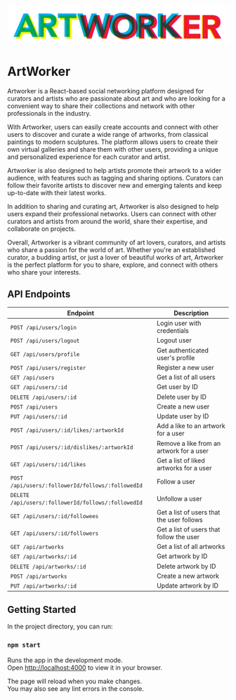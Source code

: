 ![Artworker Logo](logos-01.png)

# ArtWorker

Artworker is a React-based social networking platform designed for curators and artists who are passionate about art and who are looking for a convenient way to share their collections and network with other professionals in the industry.

With Artworker, users can easily create accounts and connect with other users to discover and curate a wide range of artworks, from classical paintings to modern sculptures. The platform allows users to create their own virtual galleries and share them with other users, providing a unique and personalized experience for each curator and artist.

Artworker is also designed to help artists promote their artwork to a wider audience, with features such as tagging and sharing options. Curators can follow their favorite artists to discover new and emerging talents and keep up-to-date with their latest works.

In addition to sharing and curating art, Artworker is also designed to help users expand their professional networks. Users can connect with other curators and artists from around the world, share their expertise, and collaborate on projects.

Overall, Artworker is a vibrant community of art lovers, curators, and artists who share a passion for the world of art. Whether you're an established curator, a budding artist, or just a lover of beautiful works of art, Artworker is the perfect platform for you to share, explore, and connect with others who share your interests.

## API Endpoints

| Endpoint                                          | Description                                         |
| -------------------------------------------------- | --------------------------------------------------- |
| `POST /api/users/login`                           | Login user with credentials                         |
| `POST /api/users/logout`                          | Logout user                                         |
| `GET /api/users/profile`                          | Get authenticated user's profile                    |
| `POST /api/users/register`                        | Register a new user                                  |
| `GET /api/users`                                  | Get a list of all users                              |
| `GET /api/users/:id`                              | Get user by ID                                      |
| `DELETE /api/users/:id`                           | Delete user by ID                                   |
| `POST /api/users`                                 | Create a new user                                    |
| `PUT /api/users/:id`                              | Update user by ID                                    |
| `POST /api/users/:id/likes/:artworkId`            | Add a like to an artwork for a user                  |
| `POST /api/users/:id/dislikes/:artworkId`         | Remove a like from an artwork for a user             |
| `GET /api/users/:id/likes`                        | Get a list of liked artworks for a user              |
| `POST /api/users/:followerId/follows/:followedId` | Follow a user                                       |
| `DELETE /api/users/:followerId/follows/:followedId`| Unfollow a user                                    |
| `GET /api/users/:id/followees`                    | Get a list of users that the user follows           |
| `GET /api/users/:id/followers`                    | Get a list of users that follow the user            |
| `GET /api/artworks`                                | Get a list of all artworks                           |
| `GET /api/artworks/:id`                            | Get artwork by ID                                    |
| `DELETE /api/artworks/:id`                         | Delete artwork by ID                                 |
| `POST /api/artworks`                               | Create a new artwork                                 |
| `PUT /api/artworks/:id`                            | Update artwork by ID                                 |

## Getting Started

In the project directory, you can run:

### `npm start`

Runs the app in the development mode.\
Open [http://localhost:4000](http://localhost:4000) to view it in your browser.

The page will reload when you make changes.\
You may also see any lint errors in the console.